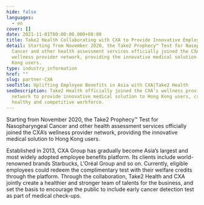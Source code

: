 ```yaml
---
hide: false
languages:
  - en
cover: []
date: 2021-11-01T00:00:00.000+08:00
title: Take2 Health Collaborating with CXA to Provide Innovative Employee Benefits
detail: Starting from November 2020, the Take2 Prophecy™ Test for Nasopharyngeal
  Cancer and other health assessment services officially joined the CXA’s
  wellness provider network, providing the innovative medical solution to Hong
  Kong users.
type: industry_information
href: ""
slug: partner-CXA
seoTitle: Uplifting Employee Benefits in Asia with CXA|Take2 Health
seoDescription: Take2 Health officially joined the CXA’s wellness provider
  network to provide innovative medical solution to Hong Kong users, creating a
  healthy and competitive workforce.
---
```

Starting from November 2020, the Take2 Prophecy™ Test for Nasopharyngeal Cancer and other health assessment services officially joined the CXA’s wellness provider network, providing the innovative medical solution to Hong Kong users.

Established in 2013, CXA Group has gradually become Asia’s largest and most widely adopted employee benefits platform. Its clients include world-renowned brands Starbucks, L'Oréal Group and so on. Currently, eligible employees could redeem the complimentary test with their welfare credits through the platform. Through the collaboration, Take2 Health and CXA jointly create a healthier and stronger team of talents for the business, and set the basis to encourage the public to include early cancer detection test as part of medical check-ups.